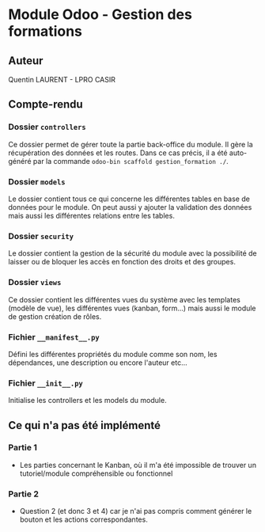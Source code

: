 # Module Odoo - Gestion des formations

## Auteur

Quentin LAURENT - LPRO CASIR

## Compte-rendu

### Dossier `controllers`

Ce dossier permet de gérer toute la partie back-office du module. Il gère la récupération des données et les routes. Dans ce cas précis, il a été auto-généré par la commande `odoo-bin scaffold gestion_formation ./`.

### Dossier `models`

Le dossier contient tous ce qui concerne les différentes tables en base de données pour le module. On peut aussi y ajouter la validation des données mais aussi les différentes relations entre les tables.

### Dossier `security`

Le dossier contient la gestion de la sécurité du module avec la possibilité de laisser ou de bloquer les accès en fonction des droits et des groupes.

### Dossier `views`

Ce dossier contient les différentes vues du système avec les templates (modèle de vue), les différentes vues (kanban, form...) mais aussi le module de gestion création de rôles.

### Fichier `__manifest__.py`

Défini les différentes propriétés du module comme son nom, les dépendances, une description ou encore l'auteur etc...

### Fichier `__init__.py`

Initialise les controllers et les models du module.

## Ce qui n'a pas été implémenté

### Partie 1

- Les parties concernant le Kanban, où il m'a été impossible de trouver un tutoriel/module compréhensible ou fonctionnel

### Partie 2

- Question 2 (et donc 3 et 4) car je n'ai pas compris comment générer le bouton et les actions correspondantes.